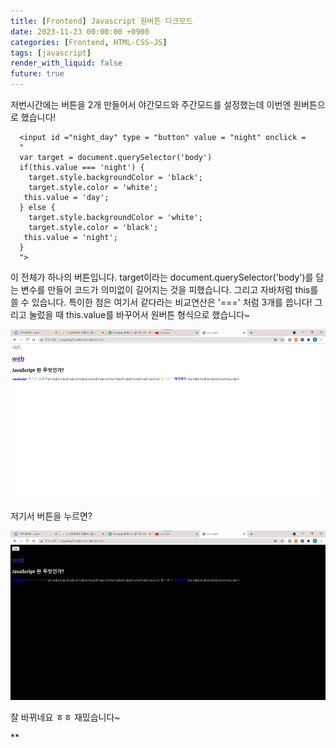 ```yaml
---
title: [Frontend] Javascript 원버튼 다크모드
date: 2023-11-23 00:00:00 +0900
categories: [Frontend, HTML-CSS-JS]
tags: [javascript]
render_with_liquid: false
future: true
---
```


저번시간에는 버튼을 2개 만들어서 야간모드와 주간모드를 설정했는데 이번엔 원버튼으로 했습니다!

```
  <input id ="night_day" type = "button" value = "night" onclick = 
  "
  var target = document.querySelector('body')
  if(this.value === 'night') {
    target.style.backgroundColor = 'black';
    target.style.color = 'white';  
   this.value = 'day';
  } else {
    target.style.backgroundColor = 'white';
    target.style.color = 'black';  
   this.value = 'night';
  }   
  ">
```

이 전체가 하나의 버튼입니다. target이라는 document.querySelector('body')를 담는 변수를 만들어 코드가 의미없이 길어지는 것을 피했습니다. 그리고 자바처럼 this를 쓸 수 있습니다. 특이한 점은 여기서 같다라는 비교연산은 '===' 처럼 3개를 씁니다! 그리고 눌렀을 때 this.value를 바꾸어서 원버튼 형식으로 했습니다~

![Desktop View](/assets/img/Frontend/HTML-CSS-JS/JS-One-Button/1.png)

저기서 버튼을 누르면?

![Desktop View](/assets/img/Frontend/HTML-CSS-JS/JS-One-Button/2.png)

잘 바뀌네요 ㅎㅎ 재밌습니다~

**<script>**영역에선 프로그래밍 언어처럼 쓸수 있죠? 이것을 통해서 간단한 문자열 배열을 만들어봤습니다.

```
    <script>
        var coworkers = ['egoing','egoing','egoing']
        document.write(coworkers)
        coworkers.push("\nddfdf")
        document.write(coworkers)
    </script>
```

여기는 sql처럼 문자열을 var로 합니다!그리고 출력문은 document.write()로 합니다! 파이썬에서 append()와 같은 역할을 하는 것은 push()입니다. 이러면 여기에 인자로 들어간 것이 마지막에 추가가 되죠!

![Desktop View](/assets/img/Frontend/HTML-CSS-JS/JS-One-Button/3.png)

잘 출력이 됩니다~

이번 시간에는 여기까지 하겠습니다!